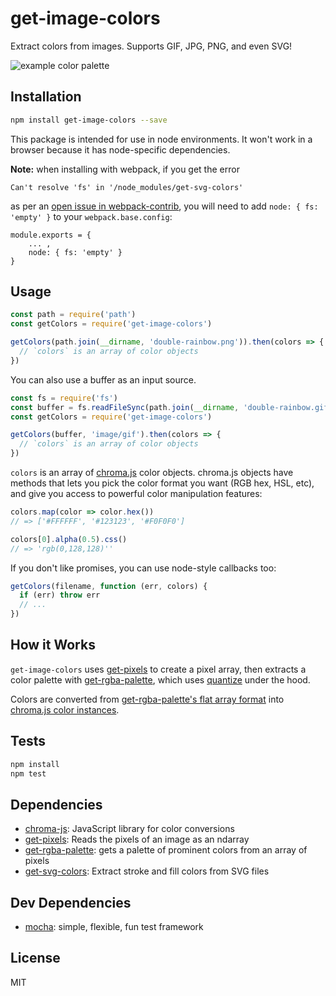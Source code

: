 # get-image-colors

Extract colors from images. Supports GIF, JPG, PNG, and even SVG!

![example color palette](https://cldup.com/-uw9Ub6L6s.png)

## Installation

```sh
npm install get-image-colors --save
```

This package is intended for use in node environments. It won't work in a browser because it has node-specific dependencies.

**Note:** when installing with webpack, if you get the error 
```
Can't resolve 'fs' in '/node_modules/get-svg-colors' 
```
as per an [open issue in webpack-contrib](https://github.com/webpack-contrib/css-loader/issues/447), you will need to add `node: { fs: 'empty' }` to your `webpack.base.config`:
```
module.exports = {
    ... ,
    node: { fs: 'empty' }
}
```

## Usage

```js
const path = require('path')
const getColors = require('get-image-colors')

getColors(path.join(__dirname, 'double-rainbow.png')).then(colors => {
  // `colors` is an array of color objects
})
```

You can also use a buffer as an input source.
```js
const fs = require('fs')
const buffer = fs.readFileSync(path.join(__dirname, 'double-rainbow.gif'))
const getColors = require('get-image-colors')

getColors(buffer, 'image/gif').then(colors => {
  // `colors` is an array of color objects
})
```

`colors` is an array of [chroma.js](http://gka.github.io/chroma.js) color objects. chroma.js objects have methods that lets you pick the color format you want (RGB hex, HSL, etc), and give you access to powerful color manipulation features:

```js
colors.map(color => color.hex())
// => ['#FFFFFF', '#123123', '#F0F0F0']

colors[0].alpha(0.5).css()
// => 'rgb(0,128,128)''
```

If you don't like promises, you can use node-style callbacks too:

```js
getColors(filename, function (err, colors) {
  if (err) throw err
  // ...
})
```

## How it Works

`get-image-colors` uses [get-pixels](http://npm.im/get-pixels) to create a pixel array, then extracts a color palette with [get-rgba-palette](http://npm.im/get-rgba-palette), which uses [quantize](http://npm.im/quantize) under the hood.

Colors are converted from [get-rgba-palette's flat array format](https://github.com/mattdesl/get-rgba-palette#palettepixels-count-quality-filter) into [chroma.js color instances](http://gka.github.io/chroma.js/).

## Tests

```sh
npm install
npm test
```

## Dependencies

- [chroma-js](https://github.com/gka/chroma.js): JavaScript library for color conversions
- [get-pixels](https://github.com/scijs/get-pixels): Reads the pixels of an image as an ndarray
- [get-rgba-palette](https://github.com/mattdesl/get-rgba-palette): gets a palette of prominent colors from an array of pixels
- [get-svg-colors](https://github.com/zeke/get-svg-colors): Extract stroke and fill colors from SVG files

## Dev Dependencies

- [mocha](https://github.com/mochajs/mocha): simple, flexible, fun test framework

## License

MIT
